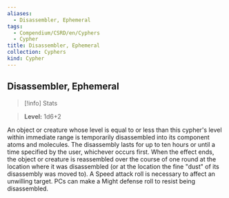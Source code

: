 ```yaml
---
aliases:
  - Disassembler, Ephemeral
tags:
  - Compendium/CSRD/en/Cyphers
  - Cypher
title: Disassembler, Ephemeral
collection: Cyphers
kind: Cypher
---
```

## Disassembler, Ephemeral    
>[!info] Stats    
> **Level:** 1d6+2  
    
An object or creature whose level is equal to or less than this cypher's level within immediate range is temporarily disassembled into its component atoms and molecules. The disassembly lasts for up to ten hours or until a time specified by the user, whichever occurs first. When the effect ends, the object or creature is reassembled over the course of one round at the location where it was disassembled (or at the location the fine "dust" of its disassembly was moved to). A Speed attack roll is necessary to affect an unwilling target. PCs can make a Might defense roll to resist being disassembled.